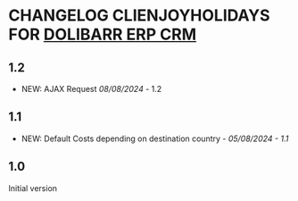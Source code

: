 # CHANGELOG CLIENJOYHOLIDAYS FOR [DOLIBARR ERP CRM](https://www.dolibarr.org)


## 1.2
- NEW: AJAX Request *08/08/2024* - 1.2

## 1.1
- NEW: Default Costs depending on destination country - *05/08/2024 - 1.1*

## 1.0
Initial version


